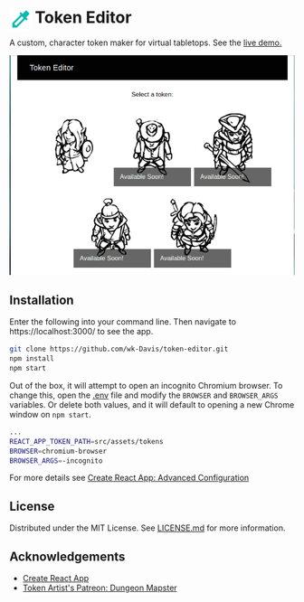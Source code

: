 

# <a href="https://wk-davis.github.io/token-editor/"><img src="https://raw.githubusercontent.com/wk-Davis/token-editor/master/public/logo192.png" alt="Makeshift Editor Logo" title="Token Editor" align="left" height="40" style="margin-right:5px"/> </a> Token Editor

A custom, character token maker for virtual tabletops. See the [live demo.](https://wk-davis.github.io/token-editor/)

![Usage Example](https://raw.githubusercontent.com/wk-Davis/token-editor/master/public/token_editor.gif)

## Installation

Enter the following into your command line. Then navigate to https://localhost:3000/ to see the app.
```sh
git clone https://github.com/wk-Davis/token-editor.git
npm install
npm start
```
Out of the box, it will attempt to open an incognito Chromium browser.
To change this, open the [.env](https://github.com/wk-Davis/token-editor/blob/master/.env) file and modify the `BROWSER` and `BROWSER_ARGS` variables. Or delete both values, and it will default to opening a new Chrome window on `npm start`.
```sh
...
REACT_APP_TOKEN_PATH=src/assets/tokens
BROWSER=chromium-browser
BROWSER_ARGS=-incognito
```
For more details see [Create React App: Advanced Configuration](https://create-react-app.dev/docs/advanced-configuration)

## License

Distributed under the MIT License. See [LICENSE.md](https://github.com/wk-Davis/token-editor/blob/master/LICENSE.md) for more information.

## Acknowledgements
* [Create React App](https://create-react-app.dev/)
* [Token Artist's Patreon: Dungeon Mapster](https://www.patreon.com/dungeonmapster)